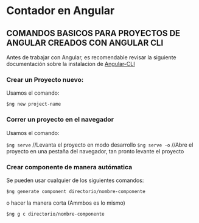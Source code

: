 # Contador en Angular

## COMANDOS BASICOS PARA PROYECTOS DE ANGULAR CREADOS CON ANGULAR CLI

Antes de trabajar con Angular, es recomendable revisar la siguiente documentación sobre la instalacion de [Angular-CLI](https://angular.io/cli)

### Crear un Proyecto nuevo:

Usamos el comando:

`$ng new project-name`

### Correr un proyecto en el navegador

Usamos el comando:

`$ng serve` //Levanta el proyecto en modo desarrollo
`$ng serve -o` //Abre el proyecto en una pestaña del navegador, tan pronto levante el proyecto

### Crear componente de manera autómatica

Se pueden usar cualquier de los siguientes comandos:

`$ng generate component directorio/nombre-componente`

o hacer la manera corta (Ammbos es lo mismo)

`$ng g c directorio/nombre-componente`